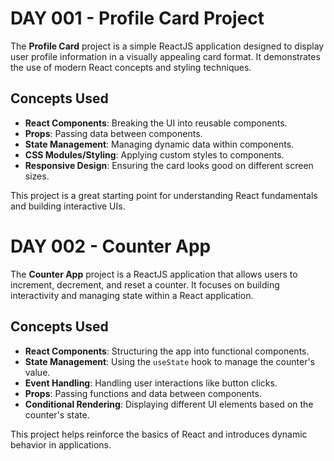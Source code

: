 # DAY 001 - Profile Card Project

The **Profile Card** project is a simple ReactJS application designed to display user profile information in a visually appealing card format. It demonstrates the use of modern React concepts and styling techniques.

## Concepts Used

- **React Components**: Breaking the UI into reusable components.
- **Props**: Passing data between components.
- **State Management**: Managing dynamic data within components.
- **CSS Modules/Styling**: Applying custom styles to components.
- **Responsive Design**: Ensuring the card looks good on different screen sizes.

This project is a great starting point for understanding React fundamentals and building interactive UIs.

# DAY 002 - Counter App

The **Counter App** project is a ReactJS application that allows users to increment, decrement, and reset a counter. It focuses on building interactivity and managing state within a React application.

## Concepts Used

- **React Components**: Structuring the app into functional components.
- **State Management**: Using the `useState` hook to manage the counter's value.
- **Event Handling**: Handling user interactions like button clicks.
- **Props**: Passing functions and data between components.
- **Conditional Rendering**: Displaying different UI elements based on the counter's state.

This project helps reinforce the basics of React and introduces dynamic behavior in applications.

